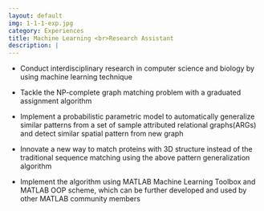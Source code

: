 ```yaml
---
layout: default
img: 1-1-1-exp.jpg
category: Experiences
title: Machine Learning <br>Research Assistant
description: |
---
```


* Conduct interdisciplinary research in computer science and biology by using machine learning technique

* Tackle the NP-complete graph matching problem with a graduated assignment algorithm

* Implement a probabilistic parametric model to automatically generalize similar patterns from a set of sample attributed relational graphs(ARGs) and detect similar spatial pattern from new graph

* Innovate a new way to match proteins with 3D structure instead of the traditional sequence matching using the above pattern generalization algorithm 

* Implement the algorithm using MATLAB Machine Learning Toolbox and MATLAB OOP scheme, which can be further developed and used by other MATLAB community members
